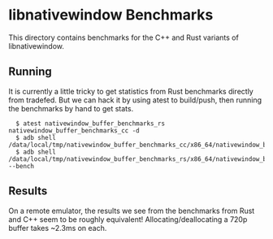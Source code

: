 # libnativewindow Benchmarks

This directory contains benchmarks for the C++ and Rust variants of
libnativewindow.

## Running

It is currently a little tricky to get statistics from Rust benchmarks directly
from tradefed. But we can hack it by using atest to build/push, then running
the benchmarks by hand to get stats.

```
  $ atest nativewindow_buffer_benchmarks_rs nativewindow_buffer_benchmarks_cc -d
  $ adb shell /data/local/tmp/nativewindow_buffer_benchmarks_cc/x86_64/nativewindow_buffer_benchmarks_cc
  $ adb shell /data/local/tmp/nativewindow_buffer_benchmarks_rs/x86_64/nativewindow_buffer_benchmarks_rs --bench
```

## Results

On a remote emulator, the results we see from the benchmarks from Rust and C++
seem to be roughly equivalent! Allocating/deallocating a 720p buffer takes
~2.3ms on each.
